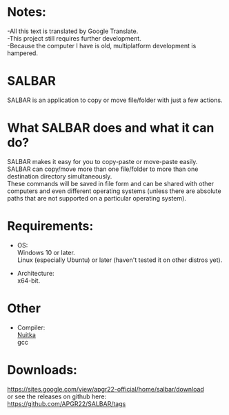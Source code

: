 # Notes:
-All this text is translated by Google Translate.\
-This project still requires further development.\
-Because the computer I have is old, multiplatform development is hampered.

# SALBAR
SALBAR is an application to copy or move file/folder with just a few actions.

# What SALBAR does and what it can do?
SALBAR makes it easy for you to copy-paste or move-paste easily.\
SALBAR can copy/move more than one file/folder to more than one destination directory simultaneously.\
These commands will be saved in file form and can be shared with other computers and even different operating systems (unless there are absolute paths that are not supported on a particular operating system).

# Requirements:
- OS:\
Windows 10 or later.\
Linux (especially Ubuntu) or later (haven't tested it on other distros yet).

- Architecture:\
x64-bit.

# Other
- Compiler:\
[Nuitka](https://nuitka.net/)\
gcc


# Downloads:
<https://sites.google.com/view/apgr22-official/home/salbar/download>\
or see the releases on github here: <https://github.com/APGR22/SALBAR/tags>